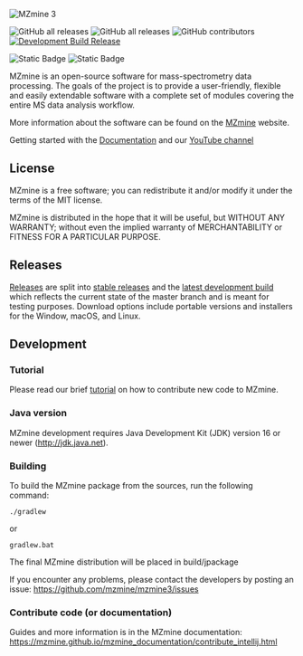 ![MZmine 3](logo/MZmine_logo_RGB.png)

![GitHub all releases](https://img.shields.io/github/downloads/mzmine/mzmine3/total)
![GitHub all releases](https://img.shields.io/github/downloads/mzmine/mzmine3/latest/total)
![GitHub contributors](https://img.shields.io/github/contributors/mzmine/mzmine3)
[![Development Build Release](https://github.com/mzmine/mzmine3/actions/workflows/dev_build_release.yml/badge.svg)](https://github.com/mzmine/mzmine3/actions/workflows/dev_build_release.yml)

![Static Badge](https://img.shields.io/badge/JDK%20version-20-blue)
![Static Badge](https://img.shields.io/badge/JavaFX%20version-19-%2391219c)


MZmine is an open-source software for mass-spectrometry data processing. The goals of the project is
to provide a user-friendly, flexible and easily extendable software with a complete set of modules
covering the entire MS data analysis workflow.

More information about the software can be found on the [MZmine](http://mzmine.github.io) website.

Getting started with the [Documentation](https://mzmine.github.io/mzmine_documentation/index.html) and our [YouTube channel](https://www.youtube.com/@mzmineproject/playlists?view=1&sort=lad&flow=grid)

## License

MZmine is a free software; you can redistribute it and/or modify it under the terms of the MIT license.

MZmine is distributed in the hope that it will be useful, but WITHOUT ANY WARRANTY; without even the
implied warranty of MERCHANTABILITY or FITNESS FOR A PARTICULAR PURPOSE.

## Releases

[Releases](https://github.com/mzmine/mzmine3/releases?q=&expanded=true) are split into [stable releases](https://github.com/mzmine/mzmine3/releases/latest)
and
the [latest development build](https://github.com/mzmine/mzmine3/releases/tag/Development-release)
which reflects the current state of the master branch and is meant for testing purposes. Download
options include portable versions and installers for the Window, macOS, and Linux.

## Development

### Tutorial

Please read our brief [tutorial](http://mzmine.github.io/development.html) on how to contribute new
code to MZmine.

### Java version

MZmine development requires Java Development Kit (JDK) version 16 or newer (http://jdk.java.net).

### Building

To build the MZmine package from the sources, run the following command:

    ./gradlew

or

    gradlew.bat

The final MZmine distribution will be placed in build/jpackage

If you encounter any problems, please contact the developers by posting an issue:
https://github.com/mzmine/mzmine3/issues

### Contribute code (or documentation)
Guides and more information is in the MZmine documentation:
https://mzmine.github.io/mzmine_documentation/contribute_intellij.html
